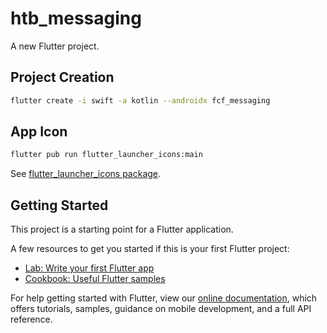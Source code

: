 # htb_messaging

A new Flutter project.

## Project Creation

```bash
flutter create -i swift -a kotlin --androidx fcf_messaging
```

## App Icon

```bash
flutter pub run flutter_launcher_icons:main
```

See [flutter_launcher_icons package](https://pub.dev/packages/flutter_launcher_icons).

## Getting Started

This project is a starting point for a Flutter application.

A few resources to get you started if this is your first Flutter project:

- [Lab: Write your first Flutter app](https://flutter.dev/docs/get-started/codelab)
- [Cookbook: Useful Flutter samples](https://flutter.dev/docs/cookbook)

For help getting started with Flutter, view our
[online documentation](https://flutter.dev/docs), which offers tutorials,
samples, guidance on mobile development, and a full API reference.
